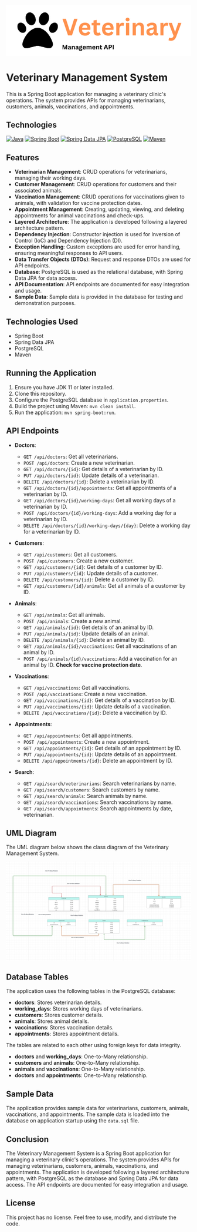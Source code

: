 ![veterinary](/static/logo.png)

# Veterinary Management System

This is a Spring Boot application for managing a veterinary clinic's operations. The system provides APIs for managing veterinarians, customers, animals, vaccinations, and appointments.

## Technologies

[![Java](https://img.shields.io/badge/Java-21.09-brightgreen)](https://www.java.com/)
[![Spring Boot](https://img.shields.io/badge/Spring%20Boot-2.5.4-brightgreen)](https://spring.io/projects/spring-boot)
[![Spring Data JPA](https://img.shields.io/badge/Spring%20Data%20JPA-2.5.4-brightgreen)](https://spring.io/projects/spring-data-jpa)
[![PostgreSQL](https://img.shields.io/badge/PostgreSQL-16.0-brightgreen)](https://www.postgresql.org/)
[![Maven](https://img.shields.io/badge/Maven-3.8.2-brightgreen)](https://maven.apache.org/)

## Features

- **Veterinarian Management**: CRUD operations for veterinarians, managing their working days.
- **Customer Management**: CRUD operations for customers and their associated animals.
- **Vaccination Management**: CRUD operations for vaccinations given to animals, with validation for vaccine protection dates.
- **Appointment Management**: Creating, updating, viewing, and deleting appointments for animal vaccinations and check-ups.
- **Layered Architecture**: The application is developed following a layered architecture pattern.
- **Dependency Injection**: Constructor injection is used for Inversion of Control (IoC) and Dependency Injection (DI).
- **Exception Handling**: Custom exceptions are used for error handling, ensuring meaningful responses to API users.
- **Data Transfer Objects (DTOs)**: Request and response DTOs are used for API endpoints.
- **Database**: PostgreSQL is used as the relational database, with Spring Data JPA for data access.
- **API Documentation**: API endpoints are documented for easy integration and usage.
- **Sample Data**: Sample data is provided in the database for testing and demonstration purposes.

## Technologies Used

- Spring Boot
- Spring Data JPA
- PostgreSQL
- Maven

## Running the Application

1. Ensure you have JDK 11 or later installed.
2. Clone this repository.
3. Configure the PostgreSQL database in `application.properties`.
4. Build the project using Maven: `mvn clean install`.
5. Run the application: `mvn spring-boot:run`.

## API Endpoints

- **Doctors**:
  - `GET /api/doctors`: Get all veterinarians.
  - `POST /api/doctors`: Create a new veterinarian.
  - `GET /api/doctors/{id}`: Get details of a veterinarian by ID.
  - `PUT /api/doctors/{id}`: Update details of a veterinarian.
  - `DELETE /api/doctors/{id}`: Delete a veterinarian by ID.
  - `GET /api/doctors/{id}/appointments`: Get all appointments of a veterinarian by ID.
  - `GET /api/doctors/{id}/working-days`: Get all working days of a veterinarian by ID.
  - `POST /api/doctors/{id}/working-days`: Add a working day for a veterinarian by ID.
  - `DELETE /api/doctors/{id}/working-days/{day}`: Delete a working day for a veterinarian by ID.

- **Customers**:
  - `GET /api/customers`: Get all customers.
  - `POST /api/customers`: Create a new customer.
  - `GET /api/customers/{id}`: Get details of a customer by ID.
  - `PUT /api/customers/{id}`: Update details of a customer.
  - `DELETE /api/customers/{id}`: Delete a customer by ID.
  - `GET /api/customers/{id}/animals`: Get all animals of a customer by ID.

- **Animals**:
  - `GET /api/animals`: Get all animals.
  - `POST /api/animals`: Create a new animal.
  - `GET /api/animals/{id}`: Get details of an animal by ID.
  - `PUT /api/animals/{id}`: Update details of an animal.
  - `DELETE /api/animals/{id}`: Delete an animal by ID.
  - `GET /api/animals/{id}/vaccinations`: Get all vaccinations of an animal by ID.
  - `POST /api/animals/{id}/vaccinations`: Add a vaccination for an animal by ID. **Check for vaccine protection date**.

- **Vaccinations**:
  - `GET /api/vaccinations`: Get all vaccinations.
  - `POST /api/vaccinations`: Create a new vaccination.
  - `GET /api/vaccinations/{id}`: Get details of a vaccination by ID.
  - `PUT /api/vaccinations/{id}`: Update details of a vaccination.
  - `DELETE /api/vaccinations/{id}`: Delete a vaccination by ID.

- **Appointments**:
  - `GET /api/appointments`: Get all appointments.
  - `POST /api/appointments`: Create a new appointment.
  - `GET /api/appointments/{id}`: Get details of an appointment by ID.
  - `PUT /api/appointments/{id}`: Update details of an appointment.
  - `DELETE /api/appointments/{id}`: Delete an appointment by ID.

- **Search**:
  - `GET /api/search/veterinarians`: Search veterinarians by name.
  - `GET /api/search/customers`: Search customers by name.
  - `GET /api/search/animals`: Search animals by name.
  - `GET /api/search/vaccinations`: Search vaccinations by name.
  - `GET /api/search/appointments`: Search appointments by date, veterinarian.

## UML Diagram

The UML diagram below shows the class diagram of the Veterinary Management System.

![UML Diagram](/static/uml.jpeg)

## Database Tables

The application uses the following tables in the PostgreSQL database:

- **doctors**: Stores veterinarian details.
- **working_days**: Stores working days of veterinarians.
- **customers**: Stores customer details.
- **animals**: Stores animal details.
- **vaccinations**: Stores vaccination details.
- **appointments**: Stores appointment details.

The tables are related to each other using foreign keys for data integrity.

- **doctors** and **working_days**: One-to-Many relationship.
- **customers** and **animals**: One-to-Many relationship.
- **animals** and **vaccinations**: One-to-Many relationship.
- **doctors** and **appointments**: One-to-Many relationship.



## Sample Data

The application provides sample data for veterinarians, customers, animals, vaccinations, and appointments. The sample data is loaded into the database on application startup using the `data.sql` file.

## Conclusion

The Veterinary Management System is a Spring Boot application for managing a veterinary clinic's operations. The system provides APIs for managing veterinarians, customers, animals, vaccinations, and appointments. The application is developed following a layered architecture pattern, with PostgreSQL as the database and Spring Data JPA for data access. The API endpoints are documented for easy integration and usage.

## License

This project has no license. Feel free to use, modify, and distribute the code.
